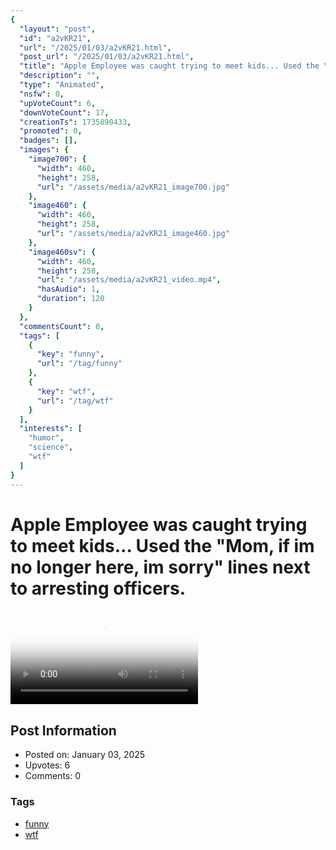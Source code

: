 ```yaml
---
{
  "layout": "post",
  "id": "a2vKR21",
  "url": "/2025/01/03/a2vKR21.html",
  "post_url": "/2025/01/03/a2vKR21.html",
  "title": "Apple Employee was caught trying to meet kids... Used the \"Mom, if im no longer here, im sorry\" lines next to arresting officers.",
  "description": "",
  "type": "Animated",
  "nsfw": 0,
  "upVoteCount": 6,
  "downVoteCount": 17,
  "creationTs": 1735890433,
  "promoted": 0,
  "badges": [],
  "images": {
    "image700": {
      "width": 460,
      "height": 258,
      "url": "/assets/media/a2vKR21_image700.jpg"
    },
    "image460": {
      "width": 460,
      "height": 258,
      "url": "/assets/media/a2vKR21_image460.jpg"
    },
    "image460sv": {
      "width": 460,
      "height": 258,
      "url": "/assets/media/a2vKR21_video.mp4",
      "hasAudio": 1,
      "duration": 120
    }
  },
  "commentsCount": 0,
  "tags": [
    {
      "key": "funny",
      "url": "/tag/funny"
    },
    {
      "key": "wtf",
      "url": "/tag/wtf"
    }
  ],
  "interests": [
    "humor",
    "science",
    "wtf"
  ]
}
---
```


# Apple Employee was caught trying to meet kids... Used the "Mom, if im no longer here, im sorry" lines next to arresting officers.

<video controls playsinline loop poster="/assets/media/a2vKR21_image460.jpg">
  <source src="/assets/media/a2vKR21_video.mp4" type="video/mp4">
  Your browser does not support the video tag.
</video>

## Post Information

- Posted on: January 03, 2025
- Upvotes: 6
- Comments: 0

### Tags

- [funny](/tag/funny)
- [wtf](/tag/wtf)
